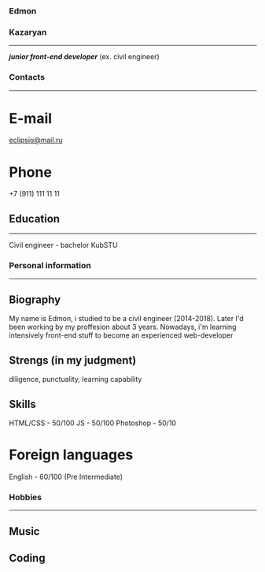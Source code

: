 ### Edmon

### Kazaryan

---

**_junior front-end developer_** (ex. civil engineer)

### Contacts

---

# E-mail

eclipsio@mail.ru

# Phone

+7 (911) 111 11 11

## Education

---

Civil engineer - bachelor
KubSTU

### Personal information

---

## Biography

My name is Edmon, i studied to be a civil engineer (2014-2018). Later I'd been working by my proffesion about 3 years. Nowadays, i'm learning intensively front-end stuff to become an experienced web-developer

## Strengs (in my judgment)

diligence, punctuality, learning capability

## Skills

HTML/CSS - 50/100
JS - 50/100
Photoshop - 50/10

# Foreign languages

English - 60/100 (Pre Intermediate)

### Hobbies

---

## Music

## Coding
